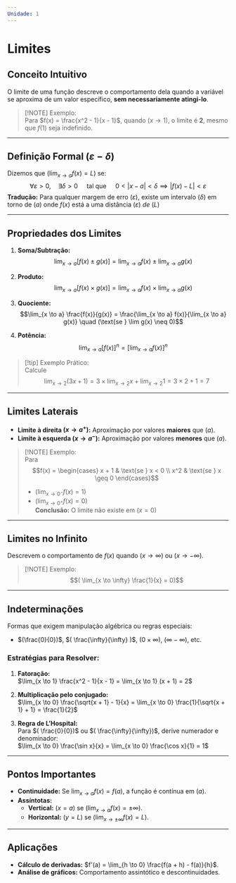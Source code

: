 ```yaml
---
Unidade: 1
---
```

# Limites  

## Conceito Intuitivo  
O limite de uma função descreve o comportamento dela quando a variável se aproxima de um valor específico, **sem necessariamente atingi-lo**.  

> [!NOTE] Exemplo:  
> Para $f(x) = \frac{x^2 - 1}{x - 1}$, quando $( x \to 1 )$, o limite é **2**, mesmo que $f(1)$ seja indefinido.  

---

## Definição Formal $(ε-δ)$  
Dizemos que $( \lim_{x \to a} f(x) = L )$ se:  
$$\forall \varepsilon > 0, \quad \exists \delta > 0 \quad \text{ tal que } \quad 0 < |x - a| < \delta \implies |f(x) - L| < \varepsilon$$ 
**Tradução:** Para qualquer margem de erro $(\varepsilon)$, existe um intervalo $( \delta )$ em torno de $(a)$ onde $f(x)$ está a uma distância $(\varepsilon) \ de \ (L)$  

---

## Propriedades dos Limites  
1. **Soma/Subtração:**  
$$\lim_{x \to a} [f(x) \pm g(x)] = \lim_{x \to a} f(x) \pm \lim_{x \to a} g(x)$$  

2. **Produto:**  
$$\lim_{x \to a} [f(x) \times g(x)] = \lim_{x \to a} f(x) \times \lim_{x \to a} g(x)$$  

3. **Quociente:**  
$$\lim_{x \to a} \frac{f(x)}{g(x)} = \frac{\lim_{x \to a} f(x)}{\lim_{x \to a} g(x)} \quad (\text{se } \lim g(x) \neq 0)$$  

4. **Potência:**  
$$\lim_{x \to a} [f(x)]^n = \left[ \lim_{x \to a} f(x) \right]^n$$  
> [!tip] Exemplo Prático:  
> Calcule  $$\lim_{x \to 2} (3x + 1)  
> = 3 \times \lim_{x \to 2} x + \lim_{x \to 2} 1 = 3 \times 2 + 1 = 7$$  

---

## Limites Laterais  
- **Limite à direita $( x \to a^+ )$:** Aproximação por valores **maiores** que $(a)$.  
- **Limite à esquerda $( x \to a^- )$:** Aproximação por valores **menores** que $(a)$.  

> [!NOTE] Exemplo:  
> Para $$f(x) = \begin{cases} x + 1 & \text{se } x < 0 \\ x^2 & \text{se } x \geq 0 \end{cases}$$  
> - $( \lim_{x \to 0^-} f(x) = 1)$  
> - $( \lim_{x \to 0^+} f(x) = 0)$  
> **Conclusão:** O limite não existe em $( x = 0 )$  

---

## Limites no Infinito  
Descrevem o comportamento de $f(x)$ quando $( x \to \infty )$ ou $( x \to -\infty )$.  

> [!NOTE] Exemplo:  
> $$( \lim_{x \to \infty} \frac{1}{x} = 0)$$  

---

## Indeterminações  
Formas que exigem manipulação algébrica ou regras especiais:  
- $(\frac{0}{0})$, $( \frac{\infty}{\infty} )$, $( 0 \times \infty)$, $(\infty - \infty)$, etc.  

### Estratégias para Resolver:  
1. **Fatoração:**  
   $\lim_{x \to 1} \frac{x^2 - 1}{x - 1} = \lim_{x \to 1} (x + 1) = 2$

2. **Multiplicação pelo conjugado:**  
   $\lim_{x \to 0} \frac{\sqrt{x + 1} - 1}{x} = \lim_{x \to 0} \frac{1}{\sqrt{x + 1} + 1} = \frac{1}{2}$  

3. **Regra de L’Hospital:**  
   Para $( \frac{0}{0})$ ou $( \frac{\infty}{\infty})$, derive numerador e denominador:  
   $\lim_{x \to 0} \frac{\sin x}{x} = \lim_{x \to 0} \frac{\cos x}{1} = 1$  

---
## Pontos Importantes  
- **Continuidade:** Se $\lim_{x \to a} f(x) = f(a)$, a função é contínua em $(a)$.  
- **Assíntotas:**  
  - **Vertical:** $(x=a)$ se $(\lim_{x \to a} f(x) = \pm \infty)$.  
  - **Horizontal:** $( y = L )$ se $( \lim_{x \to \pm \infty} f(x) = L)$.  

---
## Aplicações  
- **Cálculo de derivadas:** $f'(a) = \lim_{h \to 0} \frac{f(a + h) - f(a)}{h}$.  
- **Análise de gráficos:** Comportamento assintótico e descontinuidades.